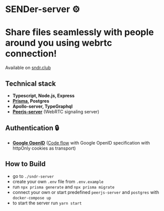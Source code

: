 # SENDer-server ⚙️

# Share files seamlessly with people around you using webrtc connection!

Available on [sndr.club](https://sndr.club)

## Technical stack

-   **Typescript, Node.js, Express**
-   **[Prisma](https://github.com/prisma/prisma), Postgres**
-   **Apollo-server, TypeGraphql**
-   **[Peerjs-server](https://github.com/peers/peerjs-server)** (WebRTC signaling server)

## Authentication 🔒

-   **[Google OpenID](https://developers.google.com/identity/protocols/oauth2)** ([Code flow](https://openid.net/connect/) with Google OpenID specification with httpOnly cookies as transport)

## How to Build

-   go to `./sndr-server`
-   create your own `.env` file from `.env.example`
-   run `npx prisma generate` and `npx prisma migrate`
-   connect your own or start predefined `peerjs-server` and `postgres` with `docker-compose up`
-   to start the server run `yarn start`
